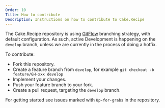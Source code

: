 ```yaml
---
Order: 10
Title: How to contribute
Description: Instructions on how to contribute to Cake.Recipe
---
```

The Cake.Recipe repository is using [GitFlow] branching strategy, with default configuration.
As such, active Development is happening on the `develop` branch, unless we are currently in the process of doing a hotfix.

To contribute:

* Fork this repository.
* Create a feature branch from `develop`, for example `git checkout -b feature/GH-xxx develop`
* Implement your changes.
* Push your feature branch to your fork.
* Create a pull request, targeting the `develop` branch.

For getting started see issues marked with `Up-for-grabs` in the repository.

[GitFlow]: (http://nvie.com/posts/a-successful-git-branching-model/)
